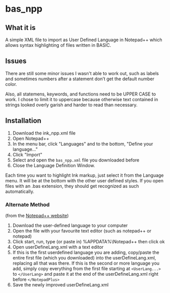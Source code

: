# bas_npp
## What it is
A simple XML file to import as User Defined Language in Notepad++ which allows syntax highlighting of files written in BASIC.

## Issues
There are still some minor issues I wasn't able to work out, such as labels and sometimes numbers after a statement don’t get the default number color.

Also, all statemens, keywords, and functions need to be UPPER CASE to work. I chose to limit it to uppercase because otherwise text contained in strings looked overly garish and harder to read than necessary.


## Installation

1. Download the ink_npp.xml file
2. Open Notepad++
3. In the menu bar, click "Languages" and to the bottom, "Define your language..."
4. Click "Import"
5. Select and open the `bas_npp.xml` file you downloaded before
6. Close the Language Definition Window.

Each time you want to highlight Ink markup, just select it from the Language menu. It will be at the bottom with the other user defined styles.
If you open files with an .bas extension, they should get recognized as such automatically.

### Alternate Method
(from the [Notepad++ website](http://notepad-plus.sourceforge.net/uk/site.htm))

1. Download the user-defined language to your computer
2. Open the file with your favourite text editor (such as notepad++ or notepad)
3. Click start, run, type (or paste in) %APPDATA%\Notepad++ then click ok
4. Open userDefineLang.xml with a text editor
5. If this is the first userdefined language you are adding, copy/paste the entire first file (which you downloaded) into the userDefineLang.xml, replacing all that was there. If this is the second or more language you add, simply copy everything from the first file starting at `<UserLang...>` to `</UserLang>` and paste it at the end of the userDefineLang.xml right before `</NotepadPlus>`
6. Save the newly improved userDefineLang.xml
